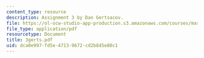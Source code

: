 ```yaml
---
content_type: resource
description: Assignment 3 by Dan Gertsacov.
file: https://ol-ocw-studio-app-production.s3.amazonaws.com/courses/mas-845-special-topics-in-cinematic-storytelling-spring-2004/dca0e997fd5e47139672cd2b845e80c1_3gerts.pdf
file_type: application/pdf
resourcetype: Document
title: 3gerts.pdf
uid: dca0e997-fd5e-4713-9672-cd2b845e80c1
---
```

